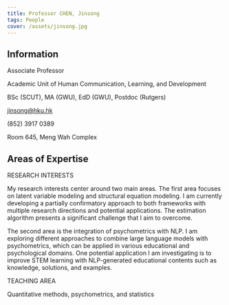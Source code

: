 ```yaml
---
title: Professor CHEN, Jinsong
tags: People
cover: /assets/jinsong.jpg
---
```


## Information

Associate Professor

Academic Unit of Human Communication, Learning, and Development

BSc (SCUT), MA (GWU), EdD (GWU), Postdoc (Rutgers)

jinsong@hku.hk

(852) 3917 0389

Room 645, Meng Wah Complex

## Areas of Expertise

RESEARCH INTERESTS

My research interests center around two main areas. The first area focuses on latent variable modeling and structural equation modeling. I am currently developing a partially confirmatory approach to both frameworks with multiple research directions and potential applications. The estimation algorithm presents a significant challenge that I aim to overcome.

The second area is the integration of psychometrics with NLP. I am exploring different approaches to combine large language models with psychometrics, which can be applied in various educational and psychological domains. One potential application I am investigating is to improve STEM learning with NLP-generated educational contents such as knowledge, solutions, and examples.


TEACHING AREA

Quantitative methods, psychometrics, and statistics